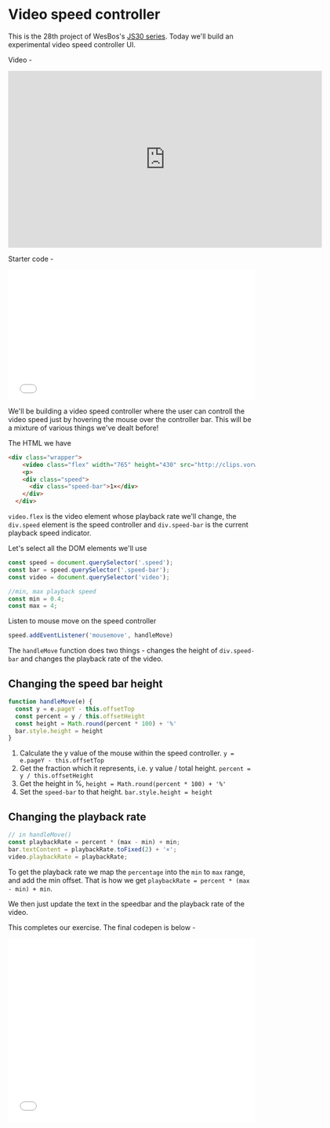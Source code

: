 # Video speed controller

This is the 28th project of WesBos's [JS30 series](https://javascript30.com).
Today we'll build an experimental video speed controller UI.

Video -

<iframe width="640" height="360" src="https://www.youtube.com/embed/8gYN_EDMg_M?list=PLu8EoSxDXHP6CGK4YVJhL_VWetA865GOH" frameborder="0" allow="autoplay; encrypted-media" allowfullscreen></iframe>

Starter code -

<iframe height='265' scrolling='no' title='Js30-28-speedController-a' src='//codepen.io/deepakkarki/embed/zaMoPN/?height=265&theme-id=dark&default-tab=html,result&embed-version=2' frameborder='no' allowtransparency='true' allowfullscreen='true' style='width: 100%;'>See the Pen <a href='https://codepen.io/deepakkarki/pen/zaMoPN/'>Js30-28-speedController-a</a> by Deepak Karki (<a href='https://codepen.io/deepakkarki'>@deepakkarki</a>) on <a href='https://codepen.io'>CodePen</a>.
</iframe>


We'll be building a video speed controller where the user can controll the video speed just by hovering the mouse over the controller bar. This will be a mixture of various things we've dealt before!

The HTML we have 

```html
<div class="wrapper">
    <video class="flex" width="765" height="430" src="http://clips.vorwaerts-gmbh.de/VfE_html5.mp4" loop controls></video>
    <p>
    <div class="speed">
      <div class="speed-bar">1×</div>
    </div>
  </div>
```

`video.flex` is the video element whose playback rate we'll change, the `div.speed` element is the speed controller and `div.speed-bar` is the current playback speed indicator.

Let's select all the DOM elements we'll use 

```js
const speed = document.querySelector('.speed');
const bar = speed.querySelector('.speed-bar');
const video = document.querySelector('video');

//min, max playback speed
const min = 0.4;
const max = 4;
```

Listen to mouse move on the speed controller

```js
speed.addEventListener('mousemove', handleMove)
```

The `handleMove` function does two things - changes the height of `div.speed-bar` and changes the playback rate of the video.


## Changing the speed bar height

```js
function handleMove(e) {
  const y = e.pageY - this.offsetTop
  const percent = y / this.offsetHeight
  const height = Math.round(percent * 100) + '%'
  bar.style.height = height
}
```

1. Calculate the y value of the mouse within the speed controller. `y = e.pageY - this.offsetTop`
2. Get the fraction which it represents, i.e. y value / total height. `percent = y / this.offsetHeight`
3. Get the height in %, `height = Math.round(percent * 100) + '%'`
4. Set the `speed-bar` to that height. `bar.style.height = height`


## Changing the playback rate

```js
// in handleMove()
const playbackRate = percent * (max - min) + min;
bar.textContent = playbackRate.toFixed(2) + '×';
video.playbackRate = playbackRate;
```

To get the playback rate we map the `percentage` into the `min` to `max` range, and add the min offset. That is how we get `playbackRate = percent * (max - min) + min`.

We then just update the text in the speedbar and the playback rate of the video.


This completes our exercise. The final codepen is below -

<iframe height='372' scrolling='no' title='Js30-28-speedController-b' src='//codepen.io/deepakkarki/embed/RJqojB/?height=372&theme-id=dark&default-tab=js,result&embed-version=2' frameborder='no' allowtransparency='true' allowfullscreen='true' style='width: 100%;'>See the Pen <a href='https://codepen.io/deepakkarki/pen/RJqojB/'>Js30-28-speedController-b</a> by Deepak Karki (<a href='https://codepen.io/deepakkarki'>@deepakkarki</a>) on <a href='https://codepen.io'>CodePen</a>.
</iframe>